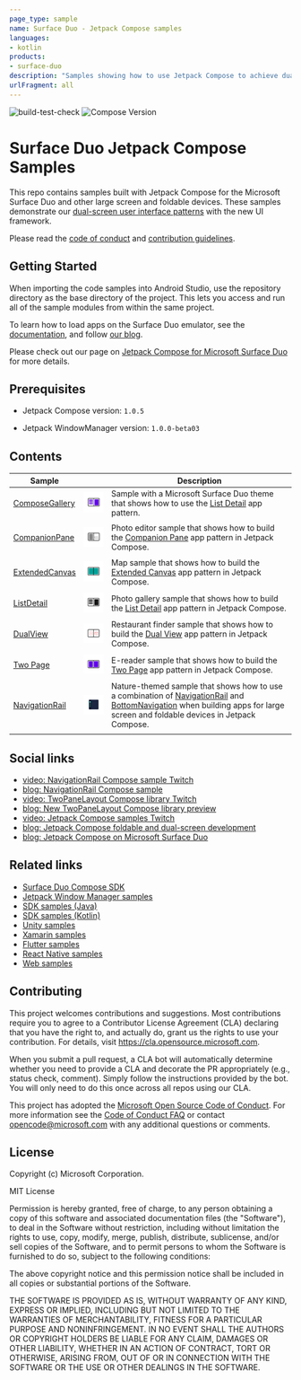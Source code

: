 ```yaml
---
page_type: sample
name: Surface Duo - Jetpack Compose samples
languages:
- kotlin
products:
- surface-duo
description: "Samples showing how to use Jetpack Compose to achieve dual-screen user interface patterns."
urlFragment: all
---
```

![build-test-check](https://github.com/microsoft/surface-duo-compose-samples/actions/workflows/build_test_check.yml/badge.svg) ![Compose Version](https://img.shields.io/badge/Jetpack%20Compose-1.0.5-brightgreen)

# Surface Duo Jetpack Compose Samples

This repo contains samples built with Jetpack Compose for the Microsoft Surface Duo and other large screen and foldable devices. These samples demonstrate our [dual-screen user interface patterns](https://docs.microsoft.com/dual-screen/introduction#dual-screen-app-patterns) with the new UI framework.

Please read the [code of conduct](CODE_OF_CONDUCT.md) and [contribution guidelines](CONTRIBUTING.md).

## Getting Started

When importing the code samples into Android Studio, use the repository directory as the base directory of the project. This lets you access and run all of the sample modules from within the same project.

To learn how to load apps on the Surface Duo emulator, see the [documentation](https://docs.microsoft.com/dual-screen/android), and follow [our blog](https://devblogs.microsoft.com/surface-duo).

Please check out our page on [Jetpack Compose for Microsoft Surface Duo](https://docs.microsoft.com/dual-screen/android/jetpack/compose/) for more details.

## Prerequisites

- Jetpack Compose version: `1.0.5`

- Jetpack WindowManager version: `1.0.0-beta03`

## Contents

| Sample | | Description |
|---|:---:|---|
| [ComposeGallery](https://github.com/microsoft/surface-duo-compose-samples/tree/main/ComposeGallery) | ![ComposeGallery app icon](screenshots/compose_gallery.svg) | Sample with a Microsoft Surface Duo theme that shows how to use the [List Detail](https://docs.microsoft.com/dual-screen/introduction#list-detail) app pattern. |
| | |
| [CompanionPane](https://github.com/microsoft/surface-duo-compose-samples/tree/main/CompanionPane) | ![CompanionPane app icon](screenshots/companion_pane.svg) | Photo editor sample that shows how to build the [Companion Pane](https://docs.microsoft.com/dual-screen/introduction#companion-pane) app pattern in Jetpack Compose. |
| | |
| [ExtendedCanvas](https://github.com/microsoft/surface-duo-compose-samples/tree/main/ExtendedCanvas) | ![ExtendedCanvas app icon](screenshots/extended_canvas.svg) | Map sample that shows how to build the [Extended Canvas](https://docs.microsoft.com/dual-screen/introduction#extended-canvas) app pattern in Jetpack Compose. |
| | |
| [ListDetail](https://github.com/microsoft/surface-duo-compose-samples/tree/main/ListDetail) | ![ListDetail app icon](screenshots/list_detail.svg) | Photo gallery sample that shows how to build the [List Detail](https://docs.microsoft.com/dual-screen/introduction#list-detail) app pattern in Jetpack Compose. |
| | |
| [DualView](https://github.com/microsoft/surface-duo-compose-samples/tree/main/DualView) | ![DualView app icon](screenshots/dual_view.svg) | Restaurant finder sample that shows how to build the [Dual View](https://docs.microsoft.com/dual-screen/introduction#dual-view) app pattern in Jetpack Compose. |
| | |
| [Two Page](https://github.com/microsoft/surface-duo-compose-samples/tree/main/TwoPage) | ![TwoPage app icon](screenshots/two_page.svg) | E-reader sample that shows how to build the [Two Page](https://docs.microsoft.com/dual-screen/introduction#two-page) app pattern in Jetpack Compose. |
| | |
| [NavigationRail](https://github.com/microsoft/surface-duo-compose-samples/tree/main/NavigationRail) | ![NavigationRail app icon](screenshots/navigation_rail.svg) | Nature-themed sample that shows how to use a combination of [NavigationRail](https://material.io/components/navigation-rail) and [BottomNavigation](https://material.io/components/bottom-navigation) when building apps for large screen and foldable devices in Jetpack Compose. |
| | |

## Social links

- [video: NavigationRail Compose sample Twitch](https://www.twitch.tv/videos/1196858313)
- [blog: NavigationRail Compose sample](https://devblogs.microsoft.com/surface-duo/jetpack-compose-navigation-rail/)
- [video: TwoPaneLayout Compose library Twitch](https://www.youtube.com/watch?v=Q66bR2jKdrg)
- [blog: New TwoPaneLayout Compose library preview](https://devblogs.microsoft.com/surface-duo/jetpack-compose-twopanelayout-preview/)
- [video: Jetpack Compose samples Twitch](https://www.youtube.com/watch?v=m8bMjFhBbN8)
- [blog: Jetpack Compose foldable and dual-screen development](https://devblogs.microsoft.com/surface-duo/jetpack-compose-foldable-samples)
- [blog: Jetpack Compose on Microsoft Surface Duo](https://devblogs.microsoft.com/surface-duo/jetpack-compose-dual-screen-sample/)

## Related links

- [Surface Duo Compose SDK](https://github.com/microsoft/surface-duo-compose-sdk/)
- [Jetpack Window Manager samples](https://github.com/microsoft/surface-duo-window-manager-samples)
- [SDK samples (Java)](https://github.com/microsoft/surface-duo-sdk-samples)
- [SDK samples (Kotlin)](https://github.com/microsoft/surface-duo-sdk-samples-kotlin)
- [Unity samples](https://github.com/microsoft/surface-duo-sdk-unity-samples)
- [Xamarin samples](https://github.com/microsoft/surface-duo-sdk-xamarin-samples)
- [Flutter samples](https://github.com/microsoft/surface-duo-sdk-samples-flutter)
- [React Native samples](https://github.com/microsoft/react-native-dualscreen)
- [Web samples](https://docs.microsoft.com/dual-screen/web/samples)

## Contributing

This project welcomes contributions and suggestions.  Most contributions require you to agree to a
Contributor License Agreement (CLA) declaring that you have the right to, and actually do, grant us
the rights to use your contribution. For details, visit https://cla.opensource.microsoft.com.

When you submit a pull request, a CLA bot will automatically determine whether you need to provide
a CLA and decorate the PR appropriately (e.g., status check, comment). Simply follow the instructions
provided by the bot. You will only need to do this once across all repos using our CLA.

This project has adopted the [Microsoft Open Source Code of Conduct](https://opensource.microsoft.com/codeofconduct/).
For more information see the [Code of Conduct FAQ](https://opensource.microsoft.com/codeofconduct/faq/) or
contact [opencode@microsoft.com](mailto:opencode@microsoft.com) with any additional questions or comments.

## License

Copyright (c) Microsoft Corporation.

MIT License

Permission is hereby granted, free of charge, to any person obtaining a copy of this software and associated documentation files (the "Software"), to deal in the Software without restriction, including without limitation the rights to use, copy, modify, merge, publish, distribute, sublicense, and/or sell copies of the Software, and to permit persons to whom the Software is furnished to do so, subject to the following conditions:

The above copyright notice and this permission notice shall be included in all copies or substantial portions of the Software.

THE SOFTWARE IS PROVIDED AS IS, WITHOUT WARRANTY OF ANY KIND, EXPRESS OR IMPLIED, INCLUDING BUT NOT LIMITED TO THE WARRANTIES OF MERCHANTABILITY, FITNESS FOR A PARTICULAR PURPOSE AND NONINFRINGEMENT. IN NO EVENT SHALL THE AUTHORS OR COPYRIGHT HOLDERS BE LIABLE FOR ANY CLAIM, DAMAGES OR OTHER LIABILITY, WHETHER IN AN ACTION OF CONTRACT, TORT OR OTHERWISE, ARISING FROM, OUT OF OR IN CONNECTION WITH THE SOFTWARE OR THE USE OR OTHER DEALINGS IN THE SOFTWARE.
